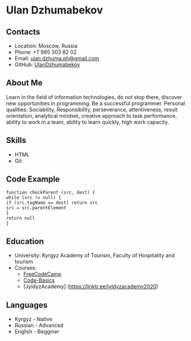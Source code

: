 # **Ulan Dzhumabekov**

## **Contacts**
- Location: Moscow, Russia
- Phone: +7 985 303 82 02
- Email: ulan.dzhuma.ph@gmail.com
- GitHub: [UlanDzhumabekov](https://github.com/UlanDzhumabekov)

## **About Me**
Learn in the field of information technologies, do not stop there, discover new opportunities in programming. Be a successful programmer. Personal qualities: Sociability, Responsibility, perseverance, attentiveness, result orientation, analytical mindset, creative approach to task performance, ability to work in a team, ability to learn quickly, high work capacity.

## **Skills**
- HTML
- Git

## **Code Example**
```
function checkParent (src, dest) {
while (src != null) {
if (src.tagName == dest) return src
src = src.parentElement
}
return null
}
```
## **Education** 
- University: Kyrgyz Academy of Tourism, Faculty of Hospitality and tourism
- Courses:
  - [FreeCodeCamp](https://www.freecodecamp.org)
  - [Code-Basics](https://ru.code-basics.com/languages/html)
  - [JyldyzAcademy] (https://linktr.ee/jyldyzacademy2020)

## **Languages**
  - Kyrgyz - Native
  - Russian - Advanced
  - English - Begginer
